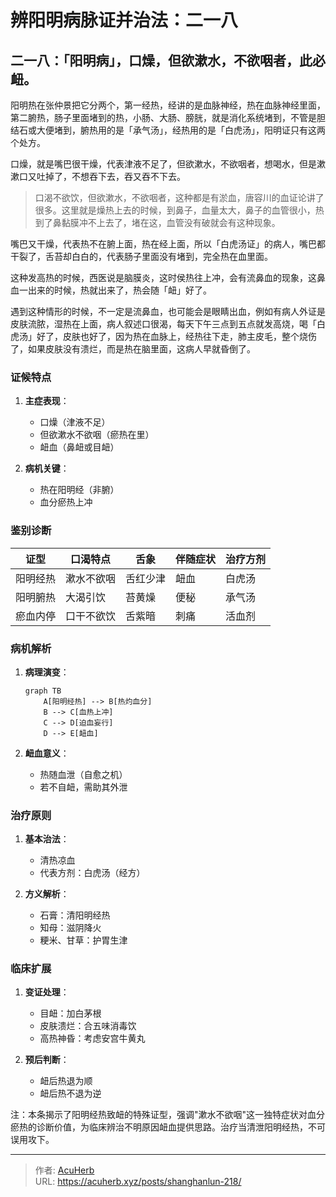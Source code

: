 # 辨阳明病脉证并治法：二一八


## 二一八：「阳明病」，口燥，但欲漱水，不欲咽者，此必衄。

<!--more-->

阳明热在张仲景把它分两个，第一经热，经讲的是血脉神经，热在血脉神经里面，第二腑热，肠子里面堵到的热，小肠、大肠、膀胱，就是消化系统堵到，不管是胆结石或大便堵到，腑热用的是「承气汤」，经热用的是「白虎汤」，阳明证只有这两个处方。

口燥，就是嘴巴很干燥，代表津液不足了，但欲漱水，不欲咽者，想喝水，但是漱漱口又吐掉了，不想吞下去，吞又吞不下去。

> 口渴不欲饮，但欲漱水，不欲咽者，这种都是有淤血，唐容川的血证论讲了很多。这里就是燥热上去的时候，到鼻子，血量太大，鼻子的血管很小，热到了鼻黏膜冲不上去了，堵在这，血管没有破就会有这种现象。

嘴巴又干燥，代表热不在腑上面，热在经上面，所以「白虎汤证」的病人，嘴巴都干裂了，舌苔却白白的，代表肠子里面没有堵到，完全热在血里面。

这种发高热的时候，西医说是脑膜炎，这时侯热往上冲，会有流鼻血的现象，这鼻血一出来的时候，热就出来了，热会随「衄」好了。

遇到这种情形的时候，不一定是流鼻血，也可能会是眼睛出血，例如有病人外证是皮肤流脓，湿热在上面，病人叙述口很渴，每天下午三点到五点就发高烧，喝「白虎汤」好了，皮肤也好了，因为热在血脉上，经热往下走，肺主皮毛，整个烧伤了，如果皮肤没有溃烂，而是热在脑里面，这病人早就昏倒了。

### 证候特点
1. **主症表现**：
   - 口燥（津液不足）
   - 但欲漱水不欲咽（瘀热在里）
   - 衄血（鼻衄或目衄）

2. **病机关键**：
   - 热在阳明经（非腑）
   - 血分瘀热上冲

### 鉴别诊断
| 证型       | 口渴特点       | 舌象     | 伴随症状 | 治疗方剂 |
|------------|----------------|----------|----------|----------|
| 阳明经热   | 漱水不欲咽     | 舌红少津 | 衄血     | 白虎汤   |
| 阳明腑热   | 大渴引饮       | 苔黄燥   | 便秘     | 承气汤   |
| 瘀血内停   | 口干不欲饮     | 舌紫暗   | 刺痛     | 活血剂   |

### 病机解析
1. **病理演变**：
   ```mermaid
   graph TB
       A[阳明经热] --> B[热灼血分]
       B --> C[血热上冲]
       C --> D[迫血妄行]
       D --> E[衄血]
   ```

2. **衄血意义**：
   - 热随血泄（自愈之机）
   - 若不自衄，需助其外泄

### 治疗原则
1. **基本治法**：
   - 清热凉血
   - 代表方剂：白虎汤（经方）

2. **方义解析**：
   - 石膏：清阳明经热
   - 知母：滋阴降火
   - 粳米、甘草：护胃生津

### 临床扩展
1. **变证处理**：
   - 目衄：加白茅根
   - 皮肤溃烂：合五味消毒饮
   - 高热神昏：考虑安宫牛黄丸

2. **预后判断**：
   - 衄后热退为顺
   - 衄后热不退为逆

注：本条揭示了阳明经热致衄的特殊证型，强调"漱水不欲咽"这一独特症状对血分瘀热的诊断价值，为临床辨治不明原因衄血提供思路。治疗当清泄阳明经热，不可误用攻下。

---

> 作者: [AcuHerb](https://acuherb.xyz)  
> URL: https://acuherb.xyz/posts/shanghanlun-218/  

